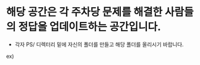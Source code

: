 # 해당 공간은 각 주차당 문제를 해결한 사람들의 정답을 업데이트하는 공간입니다.

- 각자 PS/ 디렉터리 밑에 자신의 폴더를 만들고 해당 폴더를 올리시기 바랍니다.

ex) 

